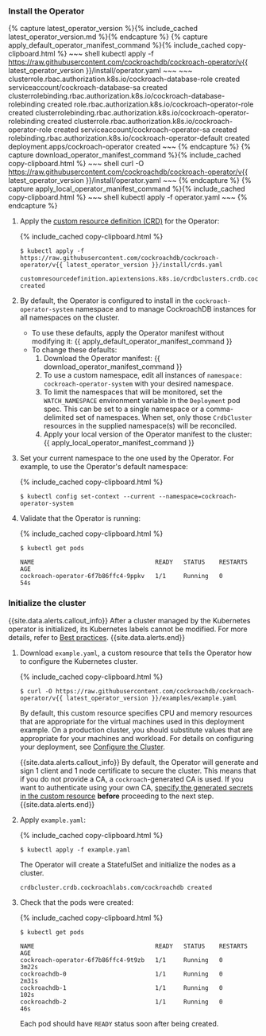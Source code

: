 ### Install the Operator

{% capture latest_operator_version %}{% include_cached latest_operator_version.md %}{% endcapture %}
{% capture apply_default_operator_manifest_command %}{% include_cached copy-clipboard.html %}
    ~~~ shell
    kubectl apply -f https://raw.githubusercontent.com/cockroachdb/cockroach-operator/v{{ latest_operator_version }}/install/operator.yaml
    ~~~
    ~~~
    clusterrole.rbac.authorization.k8s.io/cockroach-database-role created
    serviceaccount/cockroach-database-sa created
    clusterrolebinding.rbac.authorization.k8s.io/cockroach-database-rolebinding created
    role.rbac.authorization.k8s.io/cockroach-operator-role created
    clusterrolebinding.rbac.authorization.k8s.io/cockroach-operator-rolebinding created
    clusterrole.rbac.authorization.k8s.io/cockroach-operator-role created
    serviceaccount/cockroach-operator-sa created
    rolebinding.rbac.authorization.k8s.io/cockroach-operator-default created
    deployment.apps/cockroach-operator created
    ~~~
{% endcapture %}
{% capture download_operator_manifest_command %}{% include_cached copy-clipboard.html %}
    ~~~ shell
    curl -O https://raw.githubusercontent.com/cockroachdb/cockroach-operator/v{{ latest_operator_version }}/install/operator.yaml
    ~~~
{% endcapture %}
{% capture apply_local_operator_manifest_command %}{% include_cached copy-clipboard.html %}
    ~~~ shell
    kubectl apply -f operator.yaml
    ~~~
{% endcapture %}

1. Apply the [custom resource definition (CRD)](https://kubernetes.io/docs/concepts/extend-kubernetes/api-extension/custom-resources/#customresourcedefinitions) for the Operator:

    {% include_cached copy-clipboard.html %}
    ~~~ shell
    $ kubectl apply -f https://raw.githubusercontent.com/cockroachdb/cockroach-operator/v{{ latest_operator_version }}/install/crds.yaml
    ~~~

    ~~~
    customresourcedefinition.apiextensions.k8s.io/crdbclusters.crdb.cockroachlabs.com created
    ~~~

1. By default, the Operator is configured to install in the `cockroach-operator-system` namespace and to manage CockroachDB instances for all namespaces on the cluster.<ul><li>To use these defaults, apply the Operator manifest without modifying it: {{ apply_default_operator_manifest_command }}</li><li>To change these defaults:<ol><li>Download the Operator manifest: {{ download_operator_manifest_command }}</li><li>To use a custom namespace, edit all instances of <code>namespace: cockroach-operator-system</code> with your desired namespace.</code></li><li>To limit the namespaces that will be monitored, set the <code>WATCH_NAMESPACE</code> environment variable in the <code>Deployment</code> pod spec. This can be set to a single namespace or a comma-delimited set of namespaces. When set, only those <code>CrdbCluster</code> resources in the supplied namespace(s) will be reconciled.</li><li>Apply your local version of the Operator manifest to the cluster: {{ apply_local_operator_manifest_command }}</li></ol></li></ul>

1. Set your current namespace to the one used by the Operator. For example, to use the Operator's default namespace:

    {% include_cached copy-clipboard.html %}
    ~~~ shell
    $ kubectl config set-context --current --namespace=cockroach-operator-system
    ~~~

1. Validate that the Operator is running:

    {% include_cached copy-clipboard.html %}
    ~~~ shell
    $ kubectl get pods
    ~~~

    ~~~
    NAME                                  READY   STATUS    RESTARTS   AGE
    cockroach-operator-6f7b86ffc4-9ppkv   1/1     Running   0          54s
    ~~~

### Initialize the cluster

{{site.data.alerts.callout_info}}
After a cluster managed by the Kubernetes operator is initialized, its Kubernetes labels cannot be modified. For more details, refer to [Best practices](#best-practices).
{{site.data.alerts.end}}

1. Download `example.yaml`, a custom resource that tells the Operator how to configure the Kubernetes cluster.

    {% include_cached copy-clipboard.html %}
    ~~~ shell
    $ curl -O https://raw.githubusercontent.com/cockroachdb/cockroach-operator/v{{ latest_operator_version }}/examples/example.yaml
    ~~~

    By default, this custom resource specifies CPU and memory resources that are appropriate for the virtual machines used in this deployment example. On a production cluster, you should substitute values that are appropriate for your machines and workload. For details on configuring your deployment, see [Configure the Cluster](configure-cockroachdb-kubernetes.html).

    {{site.data.alerts.callout_info}}
    By default, the Operator will generate and sign 1 client and 1 node certificate to secure the cluster. This means that if you do not provide a CA, a `cockroach`-generated CA is used. If you want to authenticate using your own CA, [specify the generated secrets in the custom resource](secure-cockroachdb-kubernetes.html#use-a-custom-ca) **before** proceeding to the next step.
    {{site.data.alerts.end}}

1. Apply `example.yaml`:

    {% include_cached copy-clipboard.html %}
    ~~~ shell
    $ kubectl apply -f example.yaml
    ~~~

    The Operator will create a StatefulSet and initialize the nodes as a cluster.

    ~~~
    crdbcluster.crdb.cockroachlabs.com/cockroachdb created
    ~~~

1. Check that the pods were created:

    {% include_cached copy-clipboard.html %}
    ~~~ shell
    $ kubectl get pods
    ~~~

    ~~~
    NAME                                  READY   STATUS    RESTARTS   AGE
    cockroach-operator-6f7b86ffc4-9t9zb   1/1     Running   0          3m22s
    cockroachdb-0                         1/1     Running   0          2m31s
    cockroachdb-1                         1/1     Running   0          102s
    cockroachdb-2                         1/1     Running   0          46s
    ~~~

    Each pod should have `READY` status soon after being created.
